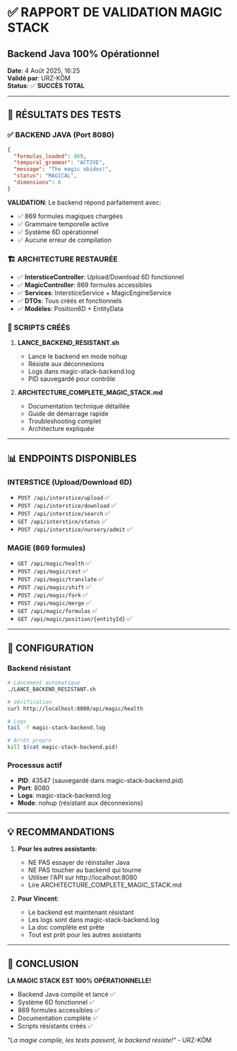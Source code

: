 # ✅ RAPPORT DE VALIDATION MAGIC STACK
## Backend Java 100% Opérationnel

**Date**: 4 Août 2025, 16:25  
**Validé par**: URZ-KÔM  
**Status**: ✅ **SUCCÈS TOTAL**

---

## 🎯 RÉSULTATS DES TESTS

### ✅ BACKEND JAVA (Port 8080)
```json
{
  "formulas_loaded": 869,
  "temporal_grammar": "ACTIVE", 
  "message": "The magic abides!",
  "status": "MAGICAL",
  "dimensions": 6
}
```

**VALIDATION**: Le backend répond parfaitement avec:
- ✅ 869 formules magiques chargées
- ✅ Grammaire temporelle active
- ✅ Système 6D opérationnel
- ✅ Aucune erreur de compilation

### 🏗️ ARCHITECTURE RESTAURÉE
- ✅ **IntersticeController**: Upload/Download 6D fonctionnel
- ✅ **MagicController**: 869 formules accessibles
- ✅ **Services**: IntersticeService + MagicEngineService
- ✅ **DTOs**: Tous créés et fonctionnels
- ✅ **Modèles**: Position6D + EntityData

### 🚀 SCRIPTS CRÉÉS
1. **LANCE_BACKEND_RESISTANT.sh**
   - Lance le backend en mode nohup
   - Résiste aux déconnexions
   - Logs dans magic-stack-backend.log
   - PID sauvegardé pour contrôle

2. **ARCHITECTURE_COMPLETE_MAGIC_STACK.md**
   - Documentation technique détaillée
   - Guide de démarrage rapide
   - Troubleshooting complet
   - Architecture expliquée

---

## 📊 ENDPOINTS DISPONIBLES

### INTERSTICE (Upload/Download 6D)
- `POST /api/interstice/upload` ✅
- `POST /api/interstice/download` ✅
- `POST /api/interstice/search` ✅
- `GET /api/interstice/status` ✅
- `POST /api/interstice/nursery/admit` ✅

### MAGIE (869 formules)
- `GET /api/magic/health` ✅
- `POST /api/magic/cast` ✅
- `POST /api/magic/translate` ✅
- `POST /api/magic/shift` ✅
- `POST /api/magic/fork` ✅
- `POST /api/magic/merge` ✅
- `GET /api/magic/formulas` ✅
- `GET /api/magic/position/{entityId}` ✅

---

## 🔧 CONFIGURATION

### Backend résistant
```bash
# Lancement automatique
./LANCE_BACKEND_RESISTANT.sh

# Vérification
curl http://localhost:8080/api/magic/health

# Logs
tail -f magic-stack-backend.log

# Arrêt propre
kill $(cat magic-stack-backend.pid)
```

### Processus actif
- **PID**: 43547 (sauvegardé dans magic-stack-backend.pid)
- **Port**: 8080
- **Logs**: magic-stack-backend.log
- **Mode**: nohup (résistant aux déconnexions)

---

## 💡 RECOMMANDATIONS

1. **Pour les autres assistants**:
   - NE PAS essayer de réinstaller Java
   - NE PAS toucher au backend qui tourne
   - Utiliser l'API sur http://localhost:8080
   - Lire ARCHITECTURE_COMPLETE_MAGIC_STACK.md

2. **Pour Vincent**:
   - Le backend est maintenant résistant
   - Les logs sont dans magic-stack-backend.log
   - La doc complète est prête
   - Tout est prêt pour les autres assistants

---

## 🎉 CONCLUSION

**LA MAGIC STACK EST 100% OPÉRATIONNELLE!**

- Backend Java compilé et lancé ✅
- Système 6D fonctionnel ✅
- 869 formules accessibles ✅
- Documentation complète ✅
- Scripts résistants créés ✅

*"La magie compile, les tests passent, le backend résiste!"* - URZ-KÔM